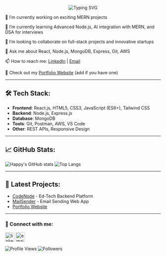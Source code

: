 <p align="center">
  <img src="https://readme-typing-svg.demolab.com?font=Fira+Code&weight=500&size=24&pause=1000&color=00F7FF&center=true&vCenter=true&width=435&lines=Hi+I'm+Happy+Yadav;MERN+Stack+Developer;Open+Source+Contributor;Let's+Build+Together!" alt="Typing SVG" />
</p>

🔭 I’m currently working on exciting MERN projects

🌱 I’m currently learning Advanced Node.js, AI integration with MERN, and DSA for interviews

👯 I’m looking to collaborate on full-stack projects and innovative startups

💬 Ask me about React, Node.js, MongoDB, Express, Git, AWS

📫 How to reach me: [LinkedIn](https://www.linkedin.com/in/happyyadav/) | [Email](mailto:happy.yadav.contact@gmail.com)

📄 Check out my [Portfolio Website](#) (add if you have one)

---

## 🛠️ Tech Stack:
- **Frontend**: React.js, HTML5, CSS3, JavaScript (ES6+), Tailwind CSS
- **Backend**: Node.js, Express.js
- **Database**: MongoDB
- **Tools**: Git, Postman, AWS, VS Code
- **Other**: REST APIs, Responsive Design

---

## 📈 GitHub Stats:

![Happy's GitHub stats](https://github-readme-stats.vercel.app/api?username=Happyyadav007&show_icons=true&theme=radical)
![Top Langs](https://github-readme-stats.vercel.app/api/top-langs/?username=Happyyadav007&layout=compact&theme=radical)

---

## 🚀 Latest Projects:

- [CodeNode](https://github.com/Happyyadav007/CodeNode) - Ed-Tech Backend Platform
- [MailSender](https://github.com/Happyyadav007/Ai_powered_email_generator_app) - Email Sending Web App
- [Portfolio Website](https://github.com/Happyyadav007/PortfolioWebsite)

---

### 🔗 Connect with me:

<p align="left">
<a href="https://linkedin.com/in/happyyadav" target="blank"><img align="center" src="https://img.icons8.com/color/48/000000/linkedin.png" alt="linkedin" height="30" width="30" /></a>
<a href="mailto:happy.yadav.contact@gmail.com" target="blank"><img align="center" src="https://img.icons8.com/color/48/000000/gmail-new.png" alt="email" height="30" width="30" /></a>
</p>

![Profile Views](https://komarev.com/ghpvc/?username=Happyyadav007&label=Profile%20views&color=0e75b6&style=flat)
![Followers](https://img.shields.io/github/followers/Happyyadav007?label=Followers&style=social)

